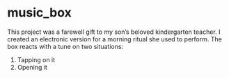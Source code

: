 # music_box
This project was a farewell gift to my son’s beloved kindergarten teacher. I created an electronic version for a morning ritual she used to perform. 
The box reacts with a tune on two situations:
1. Tapping on it
2. Opening it 
